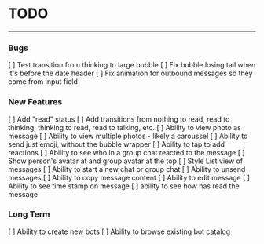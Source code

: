 #  TODO

---

### Bugs
[ ] Test transition from thinking to large bubble
[ ] Fix bubble losing tail when it's before the date header
[ ] Fix animation for outbound messages so they come from input field

### New Features
[ ] Add "read" status
[ ] Add transitions from nothing to read, read to thinking, thinking to read, read to talking, etc.
[ ] Ability to view photo as message
[ ] Ability to view multiple photos - likely a caroussel
[ ] Ability to send just emoji, without the bubble wrapper
[ ] Ability to tap to add reactions
    [ ] Ability to see who in a group chat reacted to the message
[ ] Show person's avatar at and group avatar at the top
[ ] Style List view of messages
[ ] Ability to start a new chat or group chat
[ ] Ability to unsend messages
[ ] Ability to copy message content
[ ] Ability to edit message
[ ] Ability to see time stamp on message
[ ] ability to see how has read the message

### Long Term
[ ] Ability to create new bots
[ ] Ability to browse existing bot catalog

